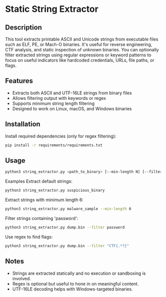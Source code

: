 # Static String Extractor

## Description
This tool extracts printable ASCII and Unicode strings from executable files such as ELF, PE, or Mach-O binaries. It's useful for reverse engineering, CTF analysis, and static inspection of unknown binaries. You can optionally filter extracted strings using regular expressions or keyword patterns to focus on useful indicators like hardcoded credentials, URLs, file paths, or flags.

## Features
- Extracts both ASCII and UTF-16LE strings from binary files
- Allows filtering output with keywords or regex
- Supports minimum string length filtering
- Designed to work on Linux, macOS, and Windows binaries

## Installation
Install required dependencies (only for regex filtering):

```bash
pip install -r requirements/requirements.txt
```

## Usage

```bash
python3 string_extractor.py <path_to_binary> [--min-length N] [--filter "regex|keyword"]
```
Examples
Extract default strings:
```bash
python3 string_extractor.py suspicious_binary
```
Extract strings with minimum length 6:
```bash
python3 string_extractor.py malware_sample --min-length 6
```
Filter strings containing 'password':
```bash
python3 string_extractor.py dump.bin --filter password
```
Use regex to find flags:
```bash
python3 string_extractor.py dump.bin --filter "CTF{.*?}"
```

## Notes

- Strings are extracted statically and no execution or sandboxing is involved.
- Regex is optional but useful to hone in on meaningful content.
- UTF-16LE decoding helps with Windows-targeted binaries.
